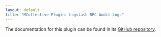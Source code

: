 ```yaml
---
layout: default
title: "MCollective Plugin: Logstash RPC Audit Logs"
---
```


The documentation for this plugin can be found in its [GitHub repository](https://github.com/puppetlabs/mcollective-logstash-audit#readme). 

